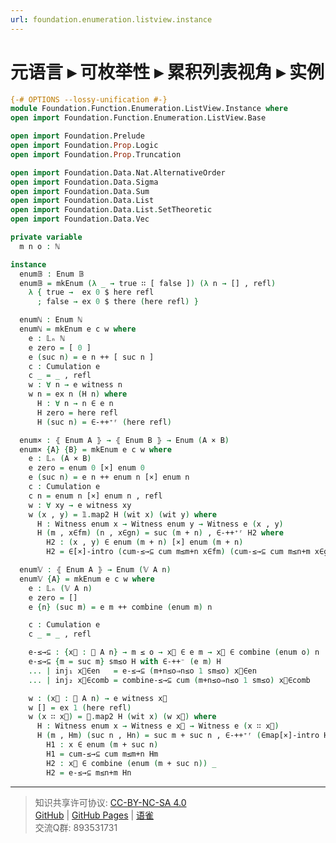 ```yaml
---
url: foundation.enumeration.listview.instance
---
```


# 元语言 ▸ 可枚举性 ▸ 累积列表视角 ▸ 实例

```agda
{-# OPTIONS --lossy-unification #-}
module Foundation.Function.Enumeration.ListView.Instance where
open import Foundation.Function.Enumeration.ListView.Base

open import Foundation.Prelude
open import Foundation.Prop.Logic
open import Foundation.Prop.Truncation

open import Foundation.Data.Nat.AlternativeOrder
open import Foundation.Data.Sigma
open import Foundation.Data.Sum
open import Foundation.Data.List
open import Foundation.Data.List.SetTheoretic
open import Foundation.Data.Vec
```

```agda
private variable
  m n o : ℕ
```

```agda
instance
  enum𝔹 : Enum 𝔹
  enum𝔹 = mkEnum (λ _ → true ∷ [ false ]) (λ n → [] , refl)
    λ { true →  ex 0 $ here refl
      ; false → ex 0 $ there (here refl) }
```

```agda
  enumℕ : Enum ℕ
  enumℕ = mkEnum e c w where
    e : 𝕃ₙ ℕ
    e zero = [ 0 ]
    e (suc n) = e n ++ [ suc n ]
    c : Cumulation e
    c _ = _ , refl
    w : ∀ n → e witness n
    w n = ex n (H n) where
      H : ∀ n → n ∈ e n
      H zero = here refl
      H (suc n) = ∈-++⁺ʳ (here refl)
```

```agda
  enum× : ⦃ Enum A ⦄ → ⦃ Enum B ⦄ → Enum (A × B)
  enum× {A} {B} = mkEnum e c w where
    e : 𝕃ₙ (A × B)
    e zero = enum 0 [×] enum 0
    e (suc n) = e n ++ enum n [×] enum n
    c : Cumulation e
    c n = enum n [×] enum n , refl
    w : ∀ xy → e witness xy
    w (x , y) = 𝟙.map2 H (wit x) (wit y) where
      H : Witness enum x → Witness enum y → Witness e (x , y)
      H (m , x∈fm) (n , x∈gn) = suc (m + n) , ∈-++⁺ʳ H2 where
        H2 : (x , y) ∈ enum (m + n) [×] enum (m + n)
        H2 = ∈[×]-intro (cum-≤→⊆ cum m≤m+n x∈fm) (cum-≤→⊆ cum m≤n+m x∈gn)
```

```agda
  enum𝕍 : ⦃ Enum A ⦄ → Enum (𝕍 A n)
  enum𝕍 {A} = mkEnum e c w where
    e : 𝕃ₙ (𝕍 A n)
    e zero = []
    e {n} (suc m) = e m ++ combine (enum m) n

    c : Cumulation e
    c _ = _ , refl

    e-≤→⊆ : {x⃗ : 𝕍 A n} → m ≤ o → x⃗ ∈ e m → x⃗ ∈ combine (enum o) n
    e-≤→⊆ {m = suc m} sm≤o H with ∈-++⁻ (e m) H
    ... | inj₁ x⃗∈en   = e-≤→⊆ (m+n≤o⇒n≤o 1 sm≤o) x⃗∈en
    ... | inj₂ x⃗∈comb = combine-≤→⊆ cum (m+n≤o⇒n≤o 1 sm≤o) x⃗∈comb

    w : (x⃗ : 𝕍 A n) → e witness x⃗
    w [] = ex 1 (here refl)
    w (x ∷ x⃗) = 𝟙.map2 H (wit x) (w x⃗) where
      H : Witness enum x → Witness e x⃗ → Witness e (x ∷ x⃗)
      H (m , Hm) (suc n , Hn) = suc m + suc n , ∈-++⁺ʳ (∈map[×]-intro H1 H2) where
        H1 : x ∈ enum (m + suc n)
        H1 = cum-≤→⊆ cum m≤m+n Hm
        H2 : x⃗ ∈ combine (enum (m + suc n)) _
        H2 = e-≤→⊆ m≤n+m Hn
```

---
> 知识共享许可协议: [CC-BY-NC-SA 4.0](https://creativecommons.org/licenses/by-nc-sa/4.0/deed.zh)  
> [GitHub](https://github.com/choukh/MetaLogic/blob/main/src/Foundation/Function/Enumeration/ListView/Instance.lagda.md) | [GitHub Pages](https://choukh.github.io/MetaLogic/Foundation.Function.Enumeration.ListView.Instance.html) | [语雀](https://www.yuque.com/ocau/metalogic/foundation.enumeration.listview.instance)  
> 交流Q群: 893531731
